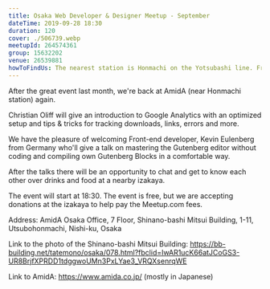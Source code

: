 ```yaml
---
title: Osaka Web Developer & Designer Meetup - September
dateTime: 2019-09-28 18:30
duration: 120
cover: ./506739.webp
meetupId: 264574361
group: 15632202
venue: 26539881
howToFindUs: The nearest station is Honmachi on the Yotsubashi line. From Exit 28, you will find the Family Mart on 1F. Please wait outside of FamilyMart. We shall pick you up and enter via the back entrance. If in doubt, please send us a message on Meetup.com.
---
```


After the great event last month, we're back at AmidA (near Honmachi station) again.

Christian Oliff will give an introduction to Google Analytics with an optimized setup and tips & tricks for tracking downloads, links, errors and more.

We have the pleasure of welcoming Front-end developer, Kevin Eulenberg from Germany who'll give a talk on mastering the Gutenberg editor without coding and compiling own Gutenberg Blocks in a comfortable way.

After the talks there will be an opportunity to chat and get to know each other over drinks and food at a nearby izakaya.

The event will start at 18:30. The event is free, but we are accepting donations at the izakaya to help pay the Meetup.com fees.

Address: AmidA Osaka Office, 7 Floor, Shinano-bashi Mitsui Building, 1-11, Utsubohonmachi, Nishi-ku, Osaka

Link to the photo of the Shinano-bashi Mitsui Building: https://bb-building.net/tatemono/osaka/078.html?fbclid=IwAR1ucK66atJCoGS3-UR8BrjfXPRDD1tdggwoUMn3PxLYae3_VRQXsenrqWE

Link to AmidA: https://www.amida.co.jp/ (mostly in Japanese)
